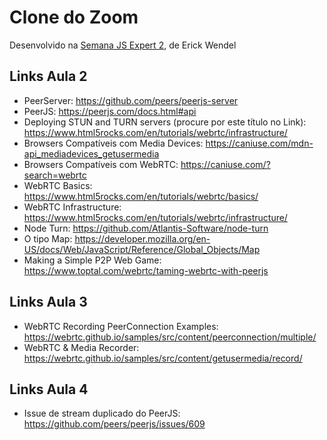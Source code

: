 # Clone do Zoom
Desenvolvido na  [Semana JS Expert 2](https://javascriptexpert.com.br/lc_jan21_aulas?blog=2kvfihemb&video=xzvtdgx2), de Erick Wendel

## Links Aula 2
- PeerServer: https://github.com/peers/peerjs-server
- PeerJS: https://peerjs.com/docs.html#api
- Deploying STUN and TURN servers (procure por este título no Link): https://www.html5rocks.com/en/tutorials/webrtc/infrastructure/
- Browsers Compatíveis com Media Devices: https://caniuse.com/mdn-api_mediadevices_getusermedia
- Browsers Compatíveis com WebRTC: https://caniuse.com/?search=webrtc
- WebRTC Basics: https://www.html5rocks.com/en/tutorials/webrtc/basics/
- WebRTC Infrastructure: https://www.html5rocks.com/en/tutorials/webrtc/infrastructure/
- Node Turn: https://github.com/Atlantis-Software/node-turn
- O tipo Map: https://developer.mozilla.org/en-US/docs/Web/JavaScript/Reference/Global_Objects/Map
- Making a Simple P2P Web Game: https://www.toptal.com/webrtc/taming-webrtc-with-peerjs

## Links Aula 3
- WebRTC Recording PeerConnection Examples: https://webrtc.github.io/samples/src/content/peerconnection/multiple/
- WebRTC & Media Recorder: https://webrtc.github.io/samples/src/content/getusermedia/record/

## Links Aula 4
- Issue de stream duplicado do PeerJS: https://github.com/peers/peerjs/issues/609